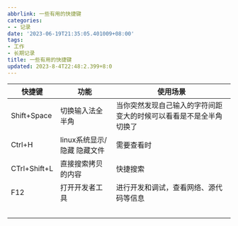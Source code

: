 ```yaml
---
abbrlink: 一些有用的快捷键
categories:
- - 记录
date: '2023-06-19T21:35:05.401009+08:00'
tags:
- 工作
- 长期记录
title: 一些有用的快捷键
updated: 2023-8-4T22:48:2.399+8:0
---
```

| 快捷键       | 功能                        | 使用场景                                                           |
| ------------ | --------------------------- | ------------------------------------------------------------------ |
| Shift+Space  | 切换输入法全半角            | 当你突然发现自己输入的字符间距变大的时候可以看看是不是全半角切换了 |
| Ctrl+H       | linux系统显示/隐藏 隐藏文件 | 需要查看时                                                         |
| CTrl+Shift+L | 直接搜索拷贝的内容          | 快捷搜索                                                           |
| F12          | 打开开发者工具              | 进行开发和调试，查看网络、源代码等信息                             |
|              |                             |                                                                    |
|              |                             |                                                                    |
|              |                             |                                                                    |
|              |                             |                                                                    |
|              |                             |                                                                    |
